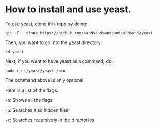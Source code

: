 # How to install and use yeast.

To use yeast, clone this repo by doing:

`git -C ~ clone https://github.com/sandsandsandsandsandsand/yeast`

Then, you want to go into the yeast directory:

`cd yeast`

Next, if you want to have yeast as a command, do:

`sudo cp ~/yeast/yeast /bin`

The command above is only optional.


Here is a list of the flags:

`-h`: Shows all the flags

`-a`: Searches also hidden files

`-r`: Searches recursively in the directories
